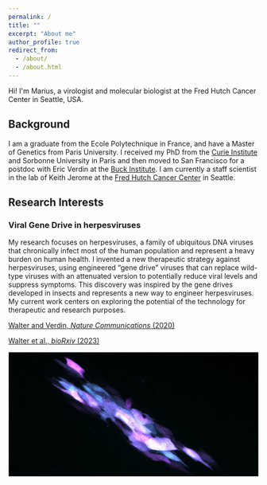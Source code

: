 ```yaml
---
permalink: /
title: ""
excerpt: "About me"
author_profile: true
redirect_from:
  - /about/
  - /about.html
---
```

Hi! I'm Marius, a virologist and molecular biologist at the Fred Hutch Cancer Center in Seattle, USA.

## Background
I am a graduate from the Ecole Polytechnique in France, and have a Master of Genetics from Paris University. I received my PhD from the [Curie Institute](https://institut-curie.org/) and Sorbonne University in Paris and then moved to San Francisco for a postdoc with Eric Verdin at the [Buck Institute](https://www.buckinstitute.org/). I am currently a staff scientist in the lab of Keith Jerome at the [Fred Hutch Cancer Center](https://www.fredhutch.org) in Seattle.

## Research Interests

### Viral Gene Drive in herpesviruses
My research focuses on herpesviruses, a family of ubiquitous DNA viruses that chronically infect most of the human population and represent a heavy burden on human health. I invented a new therapeutic strategy against herpesviruses, using engineered “gene drive” viruses that can replace wild-type viruses with an attenuated version to potentially reduce viral levels and suppress symptoms. This discovery was inspired by the gene drives developed in insects and represents a new way to engineer herpesviruses. My current work centers on exploring the potential of the technology for therapeutic and research purposes.

[Walter and Verdin, *Nature Communications* (2020)](https://www.nature.com/articles/s41467-020-18678-0) 

[Walter et al., *bioRxiv* (2023)](https://www.biorxiv.org/content/10.1101/2023.12.07.570711)

![GD](/images/GD.png)


